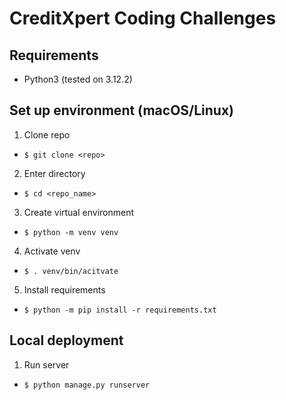 # CreditXpert Coding Challenges

## Requirements
- Python3 (tested on 3.12.2)

## Set up environment (macOS/Linux)
1. Clone repo
- `$ git clone <repo>`
2. Enter directory
- `$ cd <repo_name>`
3. Create virtual environment
- `$ python -m venv venv`
4. Activate venv
- `$ . venv/bin/acitvate`
5. Install requirements
- `$ python -m pip install -r requirements.txt`

## Local deployment
1. Run server
- `$ python manage.py runserver`
